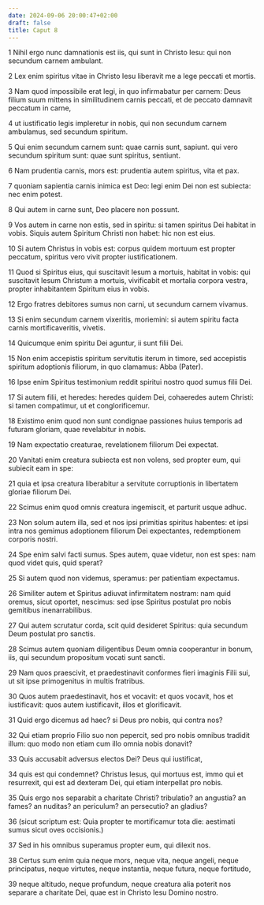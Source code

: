 ```yaml
---
date: 2024-09-06 20:00:47+02:00
draft: false
title: Caput 8
---
```





1 Nihil ergo nunc damnationis est iis, qui sunt in Christo Iesu: qui non secundum carnem ambulant.

2 Lex enim spiritus vitae in Christo Iesu liberavit me a lege peccati et mortis.

3 Nam quod impossibile erat legi, in quo infirmabatur per carnem: Deus filium suum mittens in similitudinem carnis peccati, et de peccato damnavit peccatum in carne,

4 ut iustificatio legis impleretur in nobis, qui non secundum carnem ambulamus, sed secundum spiritum.

5 Qui enim secundum carnem sunt: quae carnis sunt, sapiunt. qui vero secundum spiritum sunt: quae sunt spiritus, sentiunt.

6 Nam prudentia carnis, mors est: prudentia autem spiritus, vita et pax.

7 quoniam sapientia carnis inimica est Deo: legi enim Dei non est subiecta: nec enim potest.

8 Qui autem in carne sunt, Deo placere non possunt.

9 Vos autem in carne non estis, sed in spiritu: si tamen spiritus Dei habitat in vobis. Siquis autem Spiritum Christi non habet: hic non est eius.

10 Si autem Christus in vobis est: corpus quidem mortuum est propter peccatum, spiritus vero vivit propter iustificationem.

11 Quod si Spiritus eius, qui suscitavit Iesum a mortuis, habitat in vobis: qui suscitavit Iesum Christum a mortuis, vivificabit et mortalia corpora vestra, propter inhabitantem Spiritum eius in vobis.

12 Ergo fratres debitores sumus non carni, ut secundum carnem vivamus.

13 Si enim secundum carnem vixeritis, moriemini: si autem spiritu facta carnis mortificaveritis, vivetis.

14 Quicumque enim spiritu Dei aguntur, ii sunt filii Dei.

15 Non enim accepistis spiritum servitutis iterum in timore, sed accepistis spiritum adoptionis filiorum, in quo clamamus: Abba (Pater).

16 Ipse enim Spiritus testimonium reddit spiritui nostro quod sumus filii Dei.

17 Si autem filii, et heredes: heredes quidem Dei, cohaeredes autem Christi: si tamen compatimur, ut et conglorificemur.

18 Existimo enim quod non sunt condignae passiones huius temporis ad futuram gloriam, quae revelabitur in nobis.

19 Nam expectatio creaturae, revelationem filiorum Dei expectat.

20 Vanitati enim creatura subiecta est non volens, sed propter eum, qui subiecit eam in spe:

21 quia et ipsa creatura liberabitur a servitute corruptionis in libertatem gloriae filiorum Dei.

22 Scimus enim quod omnis creatura ingemiscit, et parturit usque adhuc.

23 Non solum autem illa, sed et nos ipsi primitias spiritus habentes: et ipsi intra nos gemimus adoptionem filiorum Dei expectantes, redemptionem corporis nostri.

24 Spe enim salvi facti sumus. Spes autem, quae videtur, non est spes: nam quod videt quis, quid sperat?

25 Si autem quod non videmus, speramus: per patientiam expectamus.

26 Similiter autem et Spiritus adiuvat infirmitatem nostram: nam quid oremus, sicut oportet, nescimus: sed ipse Spiritus postulat pro nobis gemitibus inenarrabilibus.

27 Qui autem scrutatur corda, scit quid desideret Spiritus: quia secundum Deum postulat pro sanctis.

28 Scimus autem quoniam diligentibus Deum omnia cooperantur in bonum, iis, qui secundum propositum vocati sunt sancti.

29 Nam quos praescivit, et praedestinavit conformes fieri imaginis Filii sui, ut sit ipse primogenitus in multis fratribus.

30 Quos autem praedestinavit, hos et vocavit: et quos vocavit, hos et iustificavit: quos autem iustificavit, illos et glorificavit.

31 Quid ergo dicemus ad haec? si Deus pro nobis, qui contra nos?

32 Qui etiam proprio Filio suo non pepercit, sed pro nobis omnibus tradidit illum: quo modo non etiam cum illo omnia nobis donavit?

33 Quis accusabit adversus electos Dei? Deus qui iustificat,

34 quis est qui condemnet? Christus Iesus, qui mortuus est, immo qui et resurrexit, qui est ad dexteram Dei, qui etiam interpellat pro nobis.

35 Quis ergo nos separabit a charitate Christi? tribulatio? an angustia? an fames? an nuditas? an periculum? an persecutio? an gladius?

36 (sicut scriptum est: Quia propter te mortificamur tota die: aestimati sumus sicut oves occisionis.)

37 Sed in his omnibus superamus propter eum, qui dilexit nos.

38 Certus sum enim quia neque mors, neque vita, neque angeli, neque principatus, neque virtutes, neque instantia, neque futura, neque fortitudo,

39 neque altitudo, neque profundum, neque creatura alia poterit nos separare a charitate Dei, quae est in Christo Iesu Domino nostro.

